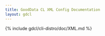 ```yaml
---
title: GoodData CL XML Config Documentation
layout: gdcl
---
```


{% include gdcl/cli-distro/doc/XML.md %}